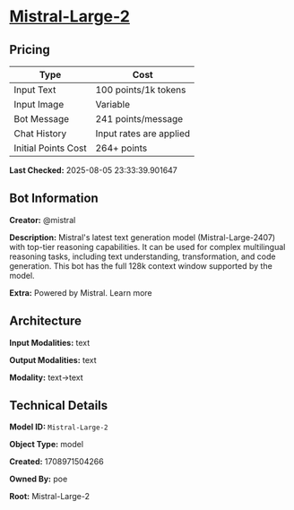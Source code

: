 # [Mistral-Large-2](https://poe.com/Mistral-Large-2)

## Pricing

| Type | Cost |
|------|------|
| Input Text | 100 points/1k tokens |
| Input Image | Variable |
| Bot Message | 241 points/message |
| Chat History | Input rates are applied |
| Initial Points Cost | 264+ points |

**Last Checked:** 2025-08-05 23:33:39.901647


## Bot Information

**Creator:** @mistral

**Description:** Mistral's latest text generation model (Mistral-Large-2407) with top-tier reasoning capabilities. It can be used for complex multilingual reasoning tasks, including text understanding, transformation, and code generation. This bot has the full 128k context window supported by the model.

**Extra:** Powered by Mistral. Learn more


## Architecture

**Input Modalities:** text

**Output Modalities:** text

**Modality:** text->text


## Technical Details

**Model ID:** `Mistral-Large-2`

**Object Type:** model

**Created:** 1708971504266

**Owned By:** poe

**Root:** Mistral-Large-2
